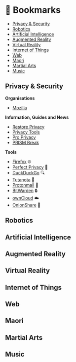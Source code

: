 # :bookmark: Bookmarks

- [Privacy & Security](#privacy-and-security)
- [Robotics](#robotics)
- [Artificial Intelligence](#artificial-intelligence)
- [Augmented Reality](#augmented-reality)
- [Virtual Reality](#virtual-reality)
- [Internet of Things](#internet-of-things)
- [Web](#web)
- [Maori](#maori)
- [Martial Arts](#martial-arts)
- [Music](#music)

## Privacy & Security

**Organisations**
- [Mozilla](https://www.mozilla.org/en-US/)

**Information, Guides and News**
- [Restore Privacy](https://restoreprivacy.com/)
- [Privacy Tools](https://www.privacytools.io/)
- [Pro Privacy](https://proprivacy.com/)
- [PRISM Break](https://prism-break.org/en/)

**Tools**
- [Firefox](https://www.mozilla.org/en-US/firefox/new/) :globe_with_meridians:
- [Perfect Privacy](https://www.perfect-privacy.com/en/) :ghost:    
- [DuckDuckGo](https://duckduckgo.com/) :mag:
- [Tutanota](https://tutanota.com/) :incoming_envelope:
- [Protonmail](https://protonmail.com/) :incoming_envelope:
- [BitWarden](https://bitwarden.com/) :lock:
- [ownCloud](https://owncloud.org/) :cloud:
- [OnionShare](https://onionshare.org/) :postbox:

## Robotics
## Artificial Intelligence
## Augmented Reality
## Virtual Reality
## Internet of Things
## Web
## Maori
## Martial Arts
## Music
